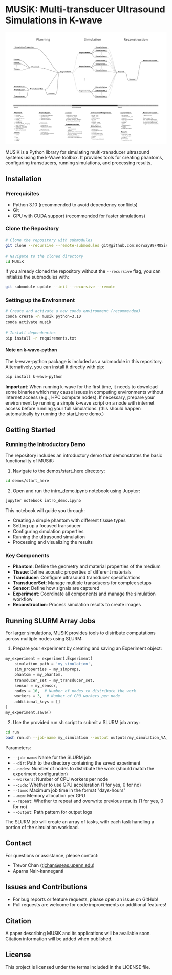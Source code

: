 # MUSiK: Multi-transducer Ultrasound Simulations in K-wave

![MUSiK Framework](figures/musik.png)

MUSiK is a Python library for simulating multi-transducer ultrasound systems using the k-Wave toolbox. It provides tools for creating phantoms, configuring transducers, running simulations, and processing results.

## Installation

### Prerequisites
- Python 3.10 (recommended to avoid dependency conflicts)
- Git
- GPU with CUDA support (recommended for faster simulations)

### Clone the Repository
```bash
# Clone the repository with submodules
git clone --recursive --remote-submodules git@github.com:norway99/MUSiK.git

# Navigate to the cloned directory
cd MUSiK
```

If you already cloned the repository without the `--recursive` flag, you can initialize the submodules with:
```bash
git submodule update --init --recursive --remote
```

### Setting up the Environment
```bash
# Create and activate a new conda environment (recommended)
conda create -n musik python=3.10
conda activate musik

# Install dependencies
pip install -r requirements.txt
```

#### Note on k-wave-python
The k-wave-python package is included as a submodule in this repository. Alternatively, you can install it directly with pip:
```bash
pip install k-wave-python
```

**Important**: When running k-wave for the first time, it needs to download some binaries which may cause issues in computing environments without internet access (e.g., HPC compute nodes). If necessary, prepare your environment by running a simple k-wave script on a node with internet access before running your full simulations. (this should happen automatically by running the start_here demo.)

## Getting Started

### Running the Introductory Demo
The repository includes an introductory demo that demonstrates the basic functionality of MUSiK:

1. Navigate to the demos/start_here directory:
```bash
cd demos/start_here
```

2. Open and run the intro_demo.ipynb notebook using Jupyter:
```bash
jupyter notebook intro_demo.ipynb
```

This notebook will guide you through:
- Creating a simple phantom with different tissue types
- Setting up a focused transducer
- Configuring simulation properties
- Running the ultrasound simulation
- Processing and visualizing the results

### Key Components

- **Phantom**: Define the geometry and material properties of the medium
- **Tissue**: Define acoustic properties of different materials
- **Transducer**: Configure ultrasound transducer specifications
- **TransducerSet**: Manage multiple transducers for complex setups
- **Sensor**: Define how signals are captured
- **Experiment**: Coordinate all components and manage the simulation workflow
- **Reconstruction**: Process simulation results to create images

## Running SLURM Array Jobs

For larger simulations, MUSiK provides tools to distribute computations across multiple nodes using SLURM:

1. Prepare your experiment by creating and saving an Experiment object:
```python
my_experiment = experiment.Experiment(
    simulation_path = 'my_simulation',
    sim_properties = my_simprops,
    phantom = my_phantom,
    transducer_set = my_transducer_set,
    sensor = my_sensor,
    nodes = 16,  # Number of nodes to distribute the work
    workers = 3,  # Number of CPU workers per node
    additional_keys = []
)
my_experiment.save()
```

2. Use the provided run.sh script to submit a SLURM job array:
```bash
cd run
bash run.sh --job-name my_simulation --output outputs/my_simulation_%A_%a.out --dir path/to/experiment/directory --nodes 16 --workers 3 --cuda 1 --time "2-00" --mem "64G" --repeat 0
```

Parameters:
- `--job-name`: Name for the SLURM job
- `--dir`: Path to the directory containing the saved experiment
- `--nodes`: Number of nodes to distribute the work (should match the experiment configuration)
- `--workers`: Number of CPU workers per node
- `--cuda`: Whether to use GPU acceleration (1 for yes, 0 for no)
- `--time`: Maximum job time in the format "days-hours"
- `--mem`: Memory allocation per GPU
- `--repeat`: Whether to repeat and overwrite previous results (1 for yes, 0 for no)
- `--output`: Path pattern for output logs

The SLURM job will create an array of tasks, with each task handling a portion of the simulation workload.

## Contact

For questions or assistance, please contact:
- Trevor Chan (tjchan@seas.upenn.edu)
- Aparna Nair-kanneganti

## Issues and Contributions

- For bug reports or feature requests, please open an issue on GitHub!
- Pull requests are welcome for code improvements or additional features!

## Citation

A paper describing MUSiK and its applications will be available soon. Citation information will be added when published.

## License

This project is licensed under the terms included in the LICENSE file.


